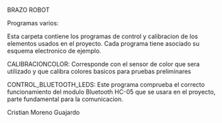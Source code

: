 BRAZO ROBOT

Programas varios:

Esta carpeta contiene los programas de control y calibracion de los elementos usados en el proyecto.
Cada programa tiene asociado su esquema electronico de ejemplo.

CALIBRACIONCOLOR: Corresponde con el sensor de color que sera utilizado y que calibra colores basicos para pruebas preliminares

CONTROL_BLUETOOTH_LEDS: Este programa comprueba el correcto funcionamiento del modulo Bluetooth HC-05 que se usara en el proyecto, parte fundamental para la comunicacion.


Cristian Moreno Guajardo